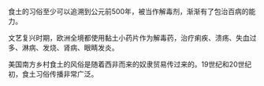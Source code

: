 食土的习俗至少可以追溯到公元前500年，被当作解毒剂，渐渐有了包治百病的能力。

文艺复兴时期，欧洲全境都使用黏土小药片作为解毒药，治疗痢疾、溃疡、失血过多、淋病、发烧、肾病、眼睛发炎。

美国南方乡村食土的风俗是随着西非而来的奴隶贸易传过来的。19世纪和20世纪初，食土习俗传播非常广泛。

